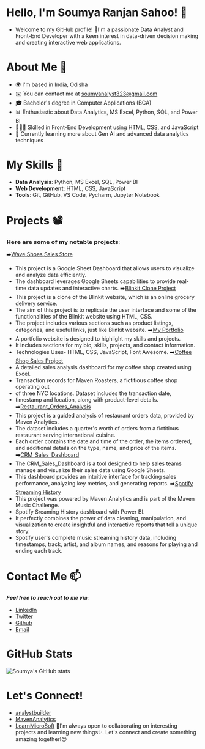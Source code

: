 # Hello, I'm Soumya Ranjan Sahoo! 👋

- Welcome to my GitHub profile! 👀I'm a passionate Data Analyst and Front-End Developer with a keen interest in data-driven decision making and creating interactive web applications.

# About Me 📒
- 🌍  I'm based in India, Odisha
- ✉️  You can contact me at soumyanalyst323@gmail.com
- 🎓 Bachelor's degree in Computer Applications (BCA)
- 📊 Enthusiastic about Data Analytics, MS Excel, Python, SQL, and Power BI
- 👨🏻‍💻 Skilled in Front-End Development using HTML, CSS, and JavaScript
- 🌱 Currently learning more about Gen AI and advanced data analytics techniques
  

# My Skills 🧠

- **Data Analysis**: Python, MS Excel, SQL, Power BI
- **Web Development**: HTML, CSS, JavaScript
- **Tools**: Git, GitHub, VS Code, Pycharm, Jupyter Notebook

# Projects 📽

𝗛𝗲𝗿𝗲 𝗮𝗿𝗲 𝘀𝗼𝗺𝗲 𝗼𝗳 𝗺𝘆 𝗻𝗼𝘁𝗮𝗯𝗹𝗲 𝗽𝗿𝗼𝗷𝗲𝗰𝘁𝘀:

➡️[Wave Shoes Sales Store](https://github.com/Ranjan234/Google_Sheet_Dashboard/blob/main/Wave_Shoes_Store_Sales_Dashboard%20(1).pdf)
- This project is a Google Sheet Dashboard that allows users to visualize and analyze data efficiently.
- The dashboard leverages Google Sheets capabilities to provide real-time data updates and interactive charts.
➡️[Blinkit Clone Project](https://example.com/blinkit-clone-project)
- This project is a clone of the Blinkit website, which is an online grocery delivery service.
- The aim of this project is to replicate the user interface and some of the functionalities of the Blinkit website using HTML, CSS.
- The project includes various sections such as product listings, categories, and useful links, just like Blinkit website.
➡️[My Portfolio](https://github.com/Ranjan234/My_portfolio)
- A portfolio website is designed to highlight my skills and projects.
- It includes sections for my bio, skills, projects, and contact information.
- Technologies Uses- HTML, CSS, JavaScript, Font Awesome.
➡️[Coffee Shop Sales Project](https://github.com/Ranjan234/CofeeShopsales)
- A detailed sales analysis dashboard for my coffee shop created using Excel.
- Transaction records for Maven Roasters, a fictitious coffee shop operating out
- of three NYC locations. Dataset includes the transaction date,
- timestamp and location, along with product-level details.
➡️[Restaurant_Orders_Analysis](https://github.com/Ranjan234/Restaurant_Orders_Analysis)
- This project is a guided analysis of restaurant orders data, provided by Maven Analytics.
- The dataset includes a quarter's worth of orders from a fictitious restaurant serving international cuisine.
- Each order contains the date and time of the order, the items ordered, and additional details on the type, name, and price of the items.
➡️[CRM_Sales_Dashboard](https://github.com/Ranjan234/CRM-Sales-Dashboard)
- The CRM_Sales_Dashboard is a tool designed to help sales teams manage and visualize their sales data using Google Sheets.
- This dashboard provides an intuitive interface for tracking sales performance, analyzing key metrics, and generating reports.
➡️[Spotify Streaming History](https://github.com/Ranjan234/Spotify-Streaming-History)
- This project was powered by Maven Analytics and is part of the Maven Music Challenge.
- Spotify Sreaming History dashboard with Power BI.
- It perfectly combines the power of data cleaning, manipulation, and visualization to create insightful and interactive reports that tell a unique story.
- Spotify user's complete music streaming history data, including timestamps, track, artist, and album names, and reasons for playing and ending each track.
# Contact Me 📫

𝑭𝒆𝒆𝒍 𝒇𝒓𝒆𝒆 𝒕𝒐 𝒓𝒆𝒂𝒄𝒉 𝒐𝒖𝒕 𝒕𝒐 𝒎𝒆 𝒗𝒊𝒂:

- [LinkedIn](https://www.linkedin.com/in/soumya-ranjan-sahoo-0a1b432a9/)
- [Twitter](https://x.com/soumya_ranjan26)
- [Github](https://github.com/Ranjan234?tab=repositories)
- [Email](mailto:soumyanalyst323@gmail.com)

# GitHub Stats

![Soumya's GitHub stats](https://github-readme-stats.vercel.app/api?username=Ranjan234&show_icons=true&theme=radical)

# Let's Connect!
- [analystbuilder](https://www.analystbuilder.com/u/Soumya)
- [MavenAnalytics](https://app.mavenanalytics.io/portfolio)
- [LearnMicroSoft](https://learn.microsoft.com/en-us/users/soumyaranjansahoo-2649/)
🚀I'm always open to collaborating on interesting projects and learning new things✨. Let's connect and create something amazing together!😊


